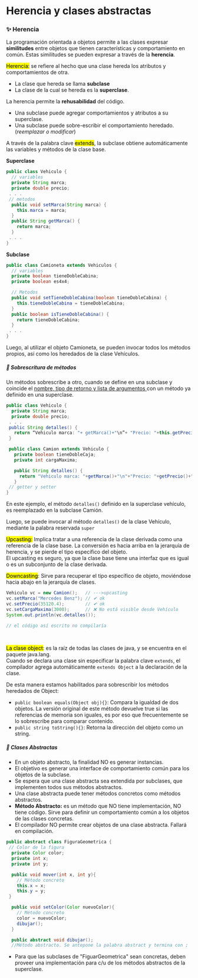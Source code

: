 <h1>Herencia y clases abstractas</h1>

<h3>✨ Herencia</h3>

La programación orientada a objetos permite a las clases expresar **similitudes** entre objetos que tienen características y comportamiento en común. Estas similitudes se pueden expresar a través de la **herencia**.


<mark>Herencia:</mark> se refiere al hecho que una clase hereda los atributos y comportamientos de otra.
* La clase que hereda se llama **subclase**
* La clase de la cual se hereda es la **superclase**.

La herencia permite la **rehusabilidad** del código.
* Una subclase puede agregar comportamientos y atributos a su superclase.
* Una subclase puede sobre-escribir el comportamiento heredado. (*reemplazar o modificar*)<br>

A través de la palabra clave <mark>extends</mark>, la subclase obtiene automáticamente las variables y métodos de la clase base.

**Superclase**
```java
public class Vehiculo {
  // variables
  private String marca;
  private double precio;
 . . .
 // metodos
  public void setMarca(String marca) {
    this.marca = marca;
  }
  public String getMarca() {
    return marca;
  }
 . . .
}
```
**Subclase**
```java
public class Camioneta extends Vehiculos {
  // variables
  private boolean tieneDobleCabina;
  private boolean es4x4;

  // Metodos
  public void setTieneDobleCabina(boolean tieneDobleCabina) {
    this.tieneDobleCabina = tieneDobleCabina;
  }
  public boolean isTieneDobleCabina() {
    return tieneDobleCabina;
  }
 . . .
}
```

Luego, al utilizar el objeto Camioneta, se pueden invocar todos los métodos propios, así como los heredados de la clase Vehículos.

<h5>📌 Sobrescritura de métodos</h5>

Un métodos sobrescribe a otro, cuando se define en una subclase y coincide el <u>nombre, tipo de retorno y lista de argumentos </u> con un método ya definido en una superclase.

```java
public class Vehiculo {
  private String marca;
  private double precio;
 . . .
 public String detalles() {
   return “Vehiculo marca: "+ getMarca()+"\n”+ "Precio: "+this.getPrecio();
 }
 ```

```java
 public class Camion extends Vehiculo {
   private boolean tieneDobleCaja;
   private int cargaMaxima;

   public String detalles() {
     return "Vehiculo marca: "+getMarca()+"\n"+"Precio: "+getPrecio()+"\n"+"carga máxima:"+getCargaMaxima();
   }
 // getter y setter
}
```
En este ejemplo, el método ```detalles()``` definido en la superclase vehículo, es reemplazado en la subclase Camión.

Luego, se puede invocar al método ```detalles()``` de la clase Vehículo, mediante la palabra reservada ```super```

<mark>Upcasting:</mark> Implica tratar a una referencia de la clase derivada como una referencia de la clase base. La conversión es hacia arriba en la jerarquía de herencia, y se pierde el tipo específico del objeto.<br>
El upcasting es seguro, ya que la clase base tiene una interfaz que es igual o es un subconjunto de la clase derivada.<br>

<mark>Downcasting</mark>: Sirve para recuperar el tipo específico de objeto, moviéndose hacia abajo en la jerarquía de clases.

```java
Vehiculo vc = new Camion();   // --->upcasting
vc.setMarca("Mercedes Benz"); // ✔ ok
vc.setPrecio(35120.4);        // ✔ ok
vc.setCargaMaxima(3000);      // ❌ No está visible desde Vehículo
System.out.println(vc.detalles());

// el código así escrito no compilaría
```
<br>

<mark>La clase object</mark>: es la raíz de todas las clases de java, y se encuentra en el paquete java.lang. <br>
Cuando se declara una clase sin especificar la palabra clave ```extends```, el compilador agrega automáticamente ```extends Object``` a la declaración de la clase.<br>

De esta manera estamos habilitados para sobrescribir los métodos heredados de Object:
* ```public boolean equals(Object obj){}```: Compara la igualdad de dos objetos. La versión original de este método devuelve true si las referencias de memoria son iguales, es por eso que frecuentemente se lo sobrescribe para comparar contenido.
* ```public string toString(){}```: Retorna la dirección del objeto como un string.

<h5>📌 Clases Abstractas </h5>

* En un objeto abstracto, la finalidad NO es generar instancias.
* El objetivo es generar una interface de comportamiento común para los objetos de la subclase.
* Se espera que una clase abstracta sea extendida por subclases, que implementen todos sus métodos abstractos.
* Una clase abstracta puede tener métodos concretos como métodos abstractos.
* **Método Abstracto:** es un método que NO tiene implementación, NO tiene código. Sirve para definir un comportamiento común a los objetos de las clases concretas.
* El compilador NO permite crear objetos de una clase abstracta. Fallará en compilación.

```java
public abstract class FiguraGeometrica {
 // Color de la figura
  private Color color;
  private int x;
  private int y;

  public void mover(int x, int y){
    // Método concreto
    this.x = x;
    this.y = y;
 }

  public void setColor(Color nuevoColor){
    // Método concreto
    color = nuevoColor;
    dibujar();
  }

  public abstract void dibujar();
  //Método abstracto. Se antepone la palabra abstract y termina con ;
```

* Para que las subclases de "FiguarGeometrica" sean concretas, deben proveer una implementación para c/u de los métodos abstractos de la superclase.

